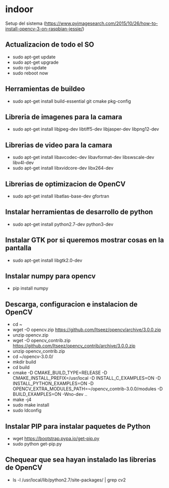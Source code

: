 # indoor

Setup del sistema (https://www.pyimagesearch.com/2015/10/26/how-to-install-opencv-3-on-raspbian-jessie/)

## Actualizacion de todo el SO
* sudo apt-get update
* sudo apt-get upgrade
* sudo rpi-update
* sudo reboot now

## Herramientas de buildeo
* sudo apt-get install build-essential git cmake pkg-config

## Libreria de imagenes para la camara
* sudo apt-get install libjpeg-dev libtiff5-dev libjasper-dev libpng12-dev

## Librerias de video para la camara
* sudo apt-get install libavcodec-dev libavformat-dev libswscale-dev libv4l-dev
* sudo apt-get install libxvidcore-dev libx264-dev

## Librerias de optimizacion de OpenCV
* sudo apt-get install libatlas-base-dev gfortran

## Instalar herramientas de desarrollo de python
* sudo apt-get install python2.7-dev python3-dev

## Instalar GTK por si queremos mostrar cosas en la pantalla
* sudo apt-get install libgtk2.0-dev

## Instalar numpy para opencv
* pip install numpy

## Descarga, configuracion e instalacion de OpenCV
* cd ~
* wget -O opencv.zip https://github.com/Itseez/opencv/archive/3.0.0.zip
* unzip opencv.zip
* wget -O opencv_contrib.zip https://github.com/Itseez/opencv_contrib/archive/3.0.0.zip
* unzip opencv_contrib.zip
* cd ~/opencv-3.0.0/
* mkdir build
* cd build
* cmake -D CMAKE_BUILD_TYPE=RELEASE -D CMAKE_INSTALL_PREFIX=/usr/local -D INSTALL_C_EXAMPLES=ON -D INSTALL_PYTHON_EXAMPLES=ON -D OPENCV_EXTRA_MODULES_PATH=~/opencv_contrib-3.0.0/modules -D BUILD_EXAMPLES=ON -Wno-dev ..
* make -j4
* sudo make install
* sudo ldconfig

## Instalar PIP para instalar paquetes de Python
* wget https://bootstrap.pypa.io/get-pip.py
* sudo python get-pip.py

## Chequear que sea hayan instalado las librerias de OpenCV
* ls -l /usr/local/lib/python2.7/site-packages/ | grep cv2
